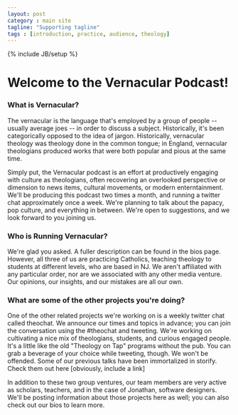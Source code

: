 ```yaml
---
layout: post
category : main site
tagline: "Supporting tagline"
tags : [introduction, practice, audience, theology]
---
```

{% include JB/setup %}

# Welcome to the Vernacular Podcast!

### What is Vernacular?

The vernacular is the language that's employed by a group of people -- usually average joes -- in order to discuss a subject.  Historically, it's been categorically opposed to the idea of jargon.  Historically, vernacular theology was theology done in the common tongue; in England, vernacular theologians produced works that were both popular and pious at the same time.

Simply put, the Vernacular podcast is an effort at productively engaging with culture as theologians, often recovering an overlooked perspective or dimension to news items, cultural movements, or modern enterntainment. We'll be producing this podcast two times a month, and running a twitter chat approximately once a week.  We're planning to talk about the papacy, pop culture, and everything in between.  We're open to suggestions, and we look forward to you joining us. 

### Who is Running Vernacular?

We're glad you asked.  A fuller description can be found in the bios page.  However, all three of us are practicing Catholics, teaching theology to students at different levels, who are based in NJ.  We aren't affiliated with any particular order, nor are we associated with any other media venture.  Our opinions, our insights, and our mistakes are all our own.  

### What are some of the other projects you're doing?

One of the other related projects we're working on is a weekly twitter chat called theochat.  We announce our times and topics in advance; you can join the conversation using the #theochat and tweeting.  We're working on cultivating a nice mix of theologians, students, and curious engaged people.  It's a little like the old "Theology on Tap" programs without the pub.  You can grab a beverage of your choice while tweeting, though.  We won't be offended. Some of our previous talks have been immortalized in storify.  Check them out here [obviously, include a link]

In addition to these two group ventures, our team members are very active as scholars, teachers, and in the case of Jonathan, software designers.  We'll be posting information about those projects here as well; you can also check out our bios to learn more.